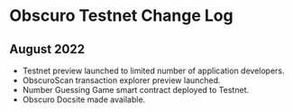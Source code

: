 # Obscuro Testnet Change Log

## August 2022
* Testnet preview launched to limited number of application developers.
* ObscuroScan transaction explorer preview launched.
* Number Guessing Game smart contract deployed to Testnet.
* Obscuro Docsite made available.
